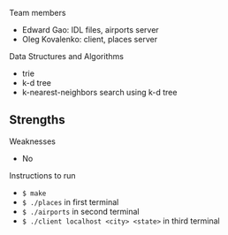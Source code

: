 Team members
- Edward Gao: IDL files, airports server
- Oleg Kovalenko: client, places server

Data Structures and Algorithms
- trie
- k-d tree
- k-nearest-neighbors search using k-d tree

Strengths
- 

Weaknesses
- No

Instructions to run
- `$ make`
- `$ ./places` in first terminal
- `$ ./airports` in second terminal
- `$ ./client localhost <city> <state>` in third terminal

